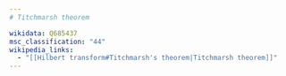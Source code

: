 ```yaml
---
# Titchmarsh theorem

wikidata: Q685437
msc_classification: "44"
wikipedia_links:
  - "[[Hilbert transform#Titchmarsh's theorem|Titchmarsh theorem]]"
---
```

